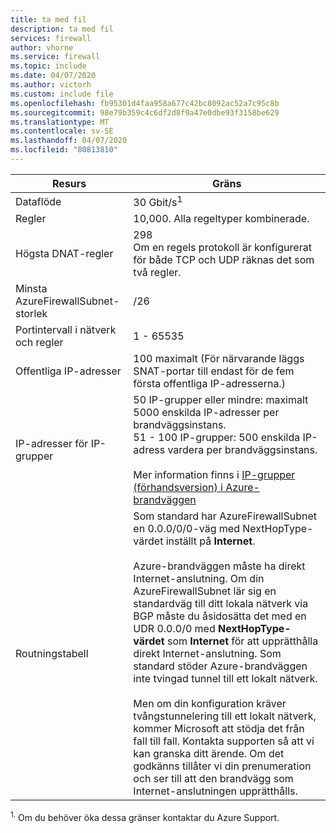 ```yaml
---
title: ta med fil
description: ta med fil
services: firewall
author: vhorne
ms.service: firewall
ms.topic: include
ms.date: 04/07/2020
ms.author: victorh
ms.custom: include file
ms.openlocfilehash: fb95301d4faa958a677c42bc8092ac52a7c95c8b
ms.sourcegitcommit: 98e79b359c4c6df2d8f9a47e0dbe93f3158be629
ms.translationtype: MT
ms.contentlocale: sv-SE
ms.lasthandoff: 04/07/2020
ms.locfileid: "80813810"
---
```

| Resurs | Gräns |
| --- | --- |
| Dataflöde |30 Gbit/s<sup>1</sup> |
|Regler|10,000. Alla regeltyper kombinerade.|
|Högsta DNAT-regler|298<br>Om en regels protokoll är konfigurerat för både TCP och UDP räknas det som två regler.|
|Minsta AzureFirewallSubnet-storlek |/26|
|Portintervall i nätverk och regler|1 - 65535|
|Offentliga IP-adresser|100 maximalt (För närvarande läggs SNAT-portar till endast för de fem första offentliga IP-adresserna.)|
|IP-adresser för IP-grupper|50 IP-grupper eller mindre: maximalt 5000 enskilda IP-adresser per brandväggsinstans.<br>51 - 100 IP-grupper: 500 enskilda IP-adress vardera per brandväggsinstans.<br><br>Mer information finns i [IP-grupper (förhandsversion) i Azure-brandväggen](../articles/firewall/ip-groups.md#ip-address-limits)
|Routningstabell|Som standard har AzureFirewallSubnet en 0.0.0/0/0-väg med NextHopType-värdet inställt på **Internet**.<br><br>Azure-brandväggen måste ha direkt Internet-anslutning. Om din AzureFirewallSubnet lär sig en standardväg till ditt lokala nätverk via BGP måste du åsidosätta det med en UDR 0.0.0/0 med **NextHopType-värdet** som **Internet** för att upprätthålla direkt Internet-anslutning. Som standard stöder Azure-brandväggen inte tvingad tunnel till ett lokalt nätverk.<br><br>Men om din konfiguration kräver tvångstunnelering till ett lokalt nätverk, kommer Microsoft att stödja det från fall till fall. Kontakta supporten så att vi kan granska ditt ärende. Om det godkänns tillåter vi din prenumeration och ser till att den brandvägg som Internet-anslutningen upprätthålls.|

<sup>1.</sup> Om du behöver öka dessa gränser kontaktar du Azure Support.
